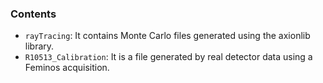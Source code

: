 ### Contents

- `rayTracing`: It contains Monte Carlo files generated using the axionlib library.
- `R10513_Calibration`: It is a file generated by real detector data using a Feminos acquisition.

